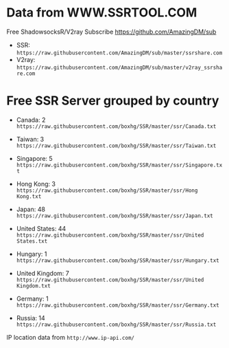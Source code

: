 # Data from WWW.SSRTOOL.COM

Free ShadowsocksR/V2ray Subscribe https://github.com/AmazingDM/sub
- SSR: `https://raw.githubusercontent.com/AmazingDM/sub/master/ssrshare.com`
- V2ray: `https://raw.githubusercontent.com/AmazingDM/sub/master/v2ray_ssrshare.com`

# Free SSR Server grouped by country
- Canada: 2 
`https://raw.githubusercontent.com/boxhg/SSR/master/ssr/Canada.txt`

- Taiwan: 3 
`https://raw.githubusercontent.com/boxhg/SSR/master/ssr/Taiwan.txt`

- Singapore: 5 
`https://raw.githubusercontent.com/boxhg/SSR/master/ssr/Singapore.txt`

- Hong Kong: 3 
`https://raw.githubusercontent.com/boxhg/SSR/master/ssr/Hong Kong.txt`

- Japan: 48 
`https://raw.githubusercontent.com/boxhg/SSR/master/ssr/Japan.txt`

- United States: 44 
`https://raw.githubusercontent.com/boxhg/SSR/master/ssr/United States.txt`

- Hungary: 1 
`https://raw.githubusercontent.com/boxhg/SSR/master/ssr/Hungary.txt`

- United Kingdom: 7 
`https://raw.githubusercontent.com/boxhg/SSR/master/ssr/United Kingdom.txt`

- Germany: 1 
`https://raw.githubusercontent.com/boxhg/SSR/master/ssr/Germany.txt`

- Russia: 14 
`https://raw.githubusercontent.com/boxhg/SSR/master/ssr/Russia.txt`



IP location data from `http://www.ip-api.com/`